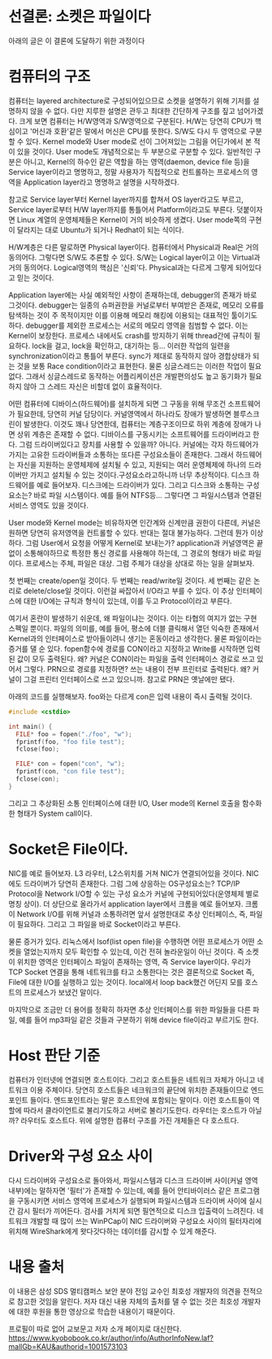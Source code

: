 # 선결론: 소켓은 파일이다
아래의 글은 이 결론에 도달하기 위한 과정이다

# 컴퓨터의 구조
컴퓨터는 layered architecture로 구성되어있으므로 소켓을 설명하기 위해 기저를 설명하지 않을 수 없다. 다만 지루한 설명은 관두고 최대한 간단하게 구조를 짚고 넘어가겠다. 크게 보면 컴퓨터는 H/W영역과 S/W영역으로 구분된다. H/W는 당연히 CPU가 핵심이고 '머신과 호환'같은 말에서 머신은 CPU를 뜻한다. S/W도 다시 두 영역으로 구분할 수 있다. Kernel mode와 User mode로 선이 그어져있는 그림을 어딘가에서 본 적이 있을 것이다. User mode도 개념적으로는 두 부분으로 구분할 수 있다. 일반적인 구분은 아니고, Kernel의 하수인 같은 역할을 하는 영역(daemon, device file 등)을 Service layer이라고 명명하고, 정말 사용자가 직접적으로 컨트롤하는 프로세스의 영역을 Application layer라고 명명하고 설명을 시작하겠다.

참고로 Service layer부터 Kernel layer까지를 합쳐서 OS layer라고도 부르고, Service layer로부터 H/W layer까지를 통틀어서 Platform이라고도 부른다. 덧붙이자면 Linux 계열의 운영체제들은 Kernel이 거의 비슷하게 생겼다. User mode쪽의 구현이 달라지는 대로 Ubuntu가 되거나 Redhat이 되는 식이다.

H/W계층은 다른 말로하면 Physical layer이다. 컴퓨터에서 Physical과 Real은 거의 동의어다. 그렇다면 S/W도 추론할 수 있다. S/W는 Logical layer이고 이는 Virtual과 거의 동의어다. Logical영역의 핵심은 '신뢰'다. Physical과는 다르게 그렇게 되어있다고 믿는 것이다.

Application layer에는 사실 예외적인 사항이 존재하는데, debugger의 존재가 바로 그것이다. debugger는 일종의 슈퍼권한을 커널로부터 부여받은 존재로, 메모리 오류를 탐색하는 것이 주 목적이지만 이를 이용해 메모리 해킹에 이용되는 대표적인 툴이기도 하다. debugger를 제외한 프로세스는 서로의 메모리 영역을 침범할 수 없다. 이는 Kernel이 보장한다.
프로세스 내에서도 crash를 방지하기 위해 thread간에 규칙이 필요하다. lock을 걸고, lock을 확인하고, 대기하는 등... 이러한 작업의 일련을 synchronization이라고 통틀어 부른다. sync가 제대로 동작하지 않아 경합상태가 되는 것을 보통 Race condition이라고 표현한다. 물론 싱글스레드는 이러한 작업이 필요없다. 그래서 싱글스레드로 동작하는 어플리케이션은 개발편의성도 높고 동기화가 필요하지 않아 그 스레드 자신은 비할데 없이 효율적이다.  

어떤 컴퓨터에 디바이스(하드웨어)를 설치하게 되면 그 구동을 위해 무조건 소프트웨어가 필요한데, 당연히 커널 담당이다. 커널영역에서 하나라도 장애가 발생하면 블루스크린이 발생한다. 이것도 꽤나 당연한데, 컴퓨터는 계층구조이므로 하위 계층에 장애가 나면 상위 계층은 존재할 수 없다.  디바이스를 구동시키는 소프트웨어를 드라이버라고 한다. 그럼 드라이버있다고 장치를 사용할 수 있을까? 아니다. 커널에는 각자 하드웨어가 가지는 고유한 드라이버들과 소통하는 또다른 구성요소들이 존재한다. 그래서 하드웨어는 자신을 지원하는 운영체제에 설치될 수 있고, 지원되는 여러 운영체제에 하나의 드라이버만 가지고 설치될 수 있는 것이다.구성요소라고하니까 너무 추상적이다. 디스크 하드웨어를 예로 들어보자. 디스크에는 드라이버가 있다. 그리고 디스크와 소통하는 구성요소는? 바로 파일 시스템이다. 예를 들어 NTFS등… 그렇다면 그 파일시스템과 연결된 서비스 영역도 있을 것이다.

User mode와 Kernel mode는 비유하자면 인간계와 신계만큼 권한이 다른데, 커널은 원하면 당연히 유저영역을 컨트롤할 수 있다. 반대는 절대 불가능하다. 그런데 뭔가 이상하다. 그럼 User에서 요청을 어떻게 Kernel로 보내는가? application과 커널영역은 끝없이 소통해야하므로 특정한 통신 경로를 사용해야 하는데, 그 경로의 형태가 바로 파일이다. 프로세스는 주체, 파일은 대상. 그럼 주체가 대상을 상대로 하는 일을 살펴보자.

첫 번째는 create/open일 것이다. 두 번째는 read/write일 것이다. 세 번째는 같은 논리로 delete/close일 것이다. 이런걸 싸잡아서 I/O라고 부를 수 있다. 이 추상 인터페이스에 대한 I/O에는 규칙과 형식이 있는데, 이를 두고 Protocol이라고 부른다. 

여기서 혼란이 발생하기 쉬운데, 왜 파일이냐는 것이다. 이는 타협의 여지가 없는 구현 스펙일 뿐이다. 파일의 의미를, 예를 들어, 평소에 더블 클릭해서 열던 익숙한 존재에서 Kernel과의 인터페이스로 받아들이려니 생기는 혼동이라고 생각한다. 물론 파일이라는 증거를 댈 순 있다. fopen함수에 경로를 CON이라고 지정하고 Write를 시작하면 입력된 값이 모두 출력된다. 왜? 커널은 CON이라는 파일을 출력 인터페이스 경로로 쓰고 있어서 그렇다. PRN으로 경로를 지정하면? 쓰는 내용이 전부 프린터로 출력된다. 왜? 커널이 그걸 프린터 인터페이스로 쓰고 있으니까. 참고로 PRN은 옛날에만 됐다.

아래의 코드를 실행해보자. foo와는 다르게 con은 입력 내용이 즉시 출력될 것이다.
```cpp
#include <cstdio>

int main() {
  FILE* foo = fopen("./foo", "w");
  fprintf(foo, "foo file test");
  fclose(foo);

  FILE* con = fopen("con", "w");
  fprintf(con, "con file test");
  fclose(con);
}
```
 
그리고 그 추상화된 소통 인터페이스에 대한 I/O, User mode의 Kernel 호출을 함수화 한 형태가 System call이다.

# Socket은 File이다.
NIC를 예로 들어보자. L3 라우터, L2스위치를 거쳐 NIC가 연결되어있을 것이다.  NIC에도 드라이버가 당연히 존재한다. 그럼 그에 상응하는 OS구성요소는? TCP/IP Protocol을 Network I/O할 수 있는 구성 요소가 커널에 구현되어있다(운영체제 별로 명칭 상이). 더 상단으로 올라가서 application layer에서 크롬을 예로 들어보자. 크롬이 Network I/O를 위해 커널과 소통하려면 앞서 설명한대로 추상 인터페이스, 즉, 파일이 필요하다. 그리고 그 파일을 바로 Socket이라고 부른다.

물론 증거가 있다. 리눅스에서 lsof(list open file)을 수행하면 어떤 프로세스가 어떤 소켓을 열었는지까지 모두 확인할 수 있는데, 이건 전혀 놀라운일이 아닌 것이다. 
즉 소켓이 위치한 영역은 인터페이스 파일이 존재하는 영역, 즉 Service layer이다. 우리가 TCP Socket 연결을 통해 네트워크를 타고 소통한다는 것은 결론적으로 Socket 즉, File에 대한 I/O를 실행하고 있는 것이다. local에서 loop back했건 어딘지 모를 호스트의 프로세스가 보냈건 말이다.

마지막으로 조금만 더 용어를 정확히 하자면 추상 인터페이스를 위한 파일들을 다른 파일, 예를 들어 mp3파일 같은 것들과 구분하기 위해 device file이라고 부르기도 한다.

# Host 판단 기준
컴퓨터가 인터넷에 연결되면 호스트이다. 그리고 호스트들은 네트워크 자체가 아니고 네트워크 이용 주체이다. 당연히 호스트들은 네크워크의 끝단에 위치한 존재들이므로 엔드포인트 들이다. 엔드포인트라는 말은 호스트안에 포함되는 말이다. 이런 호스트들이 역할에 따라서 클라이언트로 불리기도하고 서버로 불리기도한다. 라우터는 호스트가 아닐까? 라우터도 호스트다. 위에 설명한 컴퓨터 구조를 가진 개체들은 다 호스트다.

# Driver와 구성 요소 사이
다시 드라이버와 구성요소로 돌아와서, 파일시스템과 디스크 드라이버 사이(커널 영역 내부)에는 말하자면 '필터'가 존재할 수 있는데, 예를 들어 안티바이러스 같은 프로그램을 구동시키면 서비스 영역에 프로세스가 실행되며 파일시스템과 드라이버 사이에 실시간 감시 필터가 끼어든다. 검사를 거치게 되면 필연적으로 디스크 입출력이 느려진다. 네트워크 개발할 때 많이 쓰는 WinPCap이 NIC 드라이버와 구성요소 사이의 필터자리에 위치해 WireShark에게 왓다갓다하는 데이터를 감시할 수 있게 해준다.

# 내용 출처
이 내용은 삼성 SDS 멀티캠퍼스 보안 분야 전임 교수인 최호성 개발자의 의견을 전적으로 참고한 것임을 알린다. 저자 대신 내용 자체의 출처를 댈 수 없는 것은 최호성 개발자에 대한 후원을 통한 영상으로 학습한 내용이기 때문이다.

프로필이 따로 없어 교보문고 저자 소개 페이지로 대신한다.  
https://www.kyobobook.co.kr/author/info/AuthorInfoNew.laf?mallGb=KAU&authorid=1001573103
